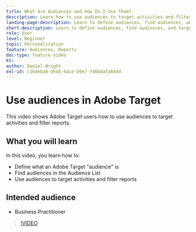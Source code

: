 ```yaml
---
title: What Are Audiences and How Do I Use Them?
description: Learn how to use audiences to target activities and filter reports.
landing-page-description: Learn to define audiences, find audiences, and target activities and filter reports.
short-description: Learn to define audiences, find audiences, and target activities and filter reports.
role: User
level: Beginner
topic: Personalization
feature: Audiences, Reports
doc-type: feature video
kt:
author: Daniel Wright
exl-id: c164eba0-d548-4ace-b9e7-746bdafa844d
---
```

# Use audiences in Adobe Target

This video shows Adobe Target users how to use audiences to target activities and filter reports.

## What you will learn

In this video, you learn how to:

* Define what an Adobe Target "audience" is
* Find audiences in the Audience List
* Use audiences to target activities and filter reports

## Intended audience

* Business Practitioner

>[!VIDEO](https://video.tv.adobe.com/v/17398/?quality=12)
